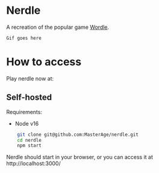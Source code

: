# Nerdle
A recreation of the popular game [Wordle](https://www.nytimes.com/games/wordle/index.html).

`Gif goes here`

# How to access
Play nerdle now at: 

## Self-hosted
Requirements:
* Node v16
```bash
    git clone git@github.com:MasterAge/nerdle.git
    cd nerdle
    npm start
```

Nerdle should start in your browser, or you can access it at http://localhost:3000/
